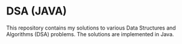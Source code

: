 # DSA (JAVA)

This repository contains my solutions to various Data Structures and Algorithms (DSA) problems. The solutions are implemented in Java.
